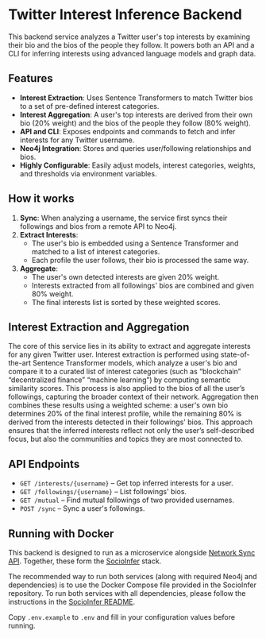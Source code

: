 # Twitter Interest Inference Backend

This backend service analyzes a Twitter user's top interests by examining their bio and the bios of the people they follow. It powers both an API and a CLI for inferring interests using advanced language models and graph data.

## Features

- **Interest Extraction**: Uses Sentence Transformers to match Twitter bios to a set of pre-defined interest categories.
- **Interest Aggregation**: A user's top interests are derived from their own bio (20% weight) and the bios of the people they follow (80% weight).
- **API and CLI**: Exposes endpoints and commands to fetch and infer interests for any Twitter username.
- **Neo4j Integration**: Stores and queries user/following relationships and bios.
- **Highly Configurable**: Easily adjust models, interest categories, weights, and thresholds via environment variables.

## How it works

1. **Sync**: When analyzing a username, the service first syncs their followings and bios from a remote API to Neo4j.
2. **Extract Interests**: 
    - The user's bio is embedded using a Sentence Transformer and matched to a list of interest categories.
    - Each profile the user follows, their bio is processed the same way.
3. **Aggregate**:
    - The user's own detected interests are given 20% weight.
    - Interests extracted from all followings' bios are combined and given 80% weight.
    - The final interests list is sorted by these weighted scores.

## Interest Extraction and Aggregation

The core of this service lies in its ability to extract and aggregate interests for any given Twitter user. Interest extraction is performed using state-of-the-art Sentence Transformer models, which analyze a user's bio and compare it to a curated list of interest categories (such as “blockchain” “decentralized finance” “machine learning”) by computing semantic similarity scores. This process is also applied to the bios of all the user’s followings, capturing the broader context of their network. Aggregation then combines these results using a weighted scheme: a user's own bio determines 20% of the final interest profile, while the remaining 80% is derived from the interests detected in their followings' bios. This approach ensures that the inferred interests reflect not only the user’s self-described focus, but also the communities and topics they are most connected to.

## API Endpoints

- `GET /interests/{username}` – Get top inferred interests for a user.
- `GET /followings/{username}` – List followings' bios.
- `GET /mutual` – Find mutual followings of two provided usernames.
- `POST /sync` – Sync a user's followings.

## Running with Docker

This backend is designed to run as a microservice alongside [Network Sync API](https://github.com/pali101/NetworkSync). Together, these form the [SocioInfer](https://github.com/pali101/SocioInfer) stack.

The recommended way to run both services (along with required Neo4j and dependencies) is to use the Docker Compose file provided in the SocioInfer repository. To run both services with all dependencies, please follow the instructions in the [SocioInfer README](https://github.com/pali101/SocioInfer).

Copy `.env.example` to `.env` and fill in your configuration values before running.